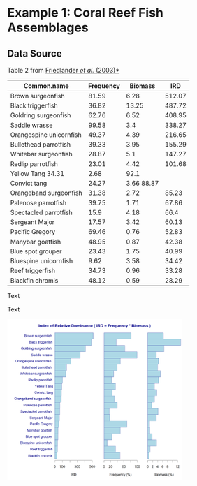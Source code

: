 # Example 1: Coral Reef Fish Assemblages

## Data Source


Table 2 from  [Friedlander *et al.* (2003)*](http://cramp.wcc.hawaii.edu/Downloads/Publications/PRJ_friedlander_et_al_coral_reefs.pdf)  

**Common.name** |	**Frequency** |	**Biomass** | **IRD**
-- | -- | -- | --
Brown surgeonfish |	81.59 |	6.28 |	512.07
Black triggerfish |	36.82 |	13.25 |	487.72
Goldring surgeonfish |	62.76 |	6.52	 |408.95
Saddle wrasse |	99.58 |	3.4	 |338.27
Orangespine unicornfish |	49.37 |	4.39 |	216.65
Bullethead parrotfish |	39.33 |	3.95 |	155.29
Whitebar surgeonfish |	28.87 |	5.1 |	147.27
Redlip parrotfish |	23.01 |	4.42 |	101.68
Yellow Tang	34.31 |	2.68 |	92.1 |
Convict tang |	24.27 |	3.66	88.87 |
Orangeband surgeonfish |	31.38 |	2.72 |	85.23
Palenose parrotfish |	39.75 |	1.71 |	67.86
Spectacled parrotfish |	15.9 |	4.18 |	66.4
Sergeant Major |	17.57 |	3.42 |	60.13
Pacific Gregory |	69.46 |	0.76 |	52.83
Manybar goatfish |	48.95 |	0.87 |	42.38
Blue spot grouper |	23.43 |	1.75 |	40.99
Bluespine unicornfish |	9.62 |	3.58 |	34.42
Reef triggerfish |	34.73 |	0.96	 |33.28
Blackfin chromis |	48.12 |	0.59 |	28.29




Text

Text


<img src="https://github.com/SOLV-Code/HiFish/blob/master/Examples/CoralReefFishAssemblages/Plot_english.png"
	width="400">


